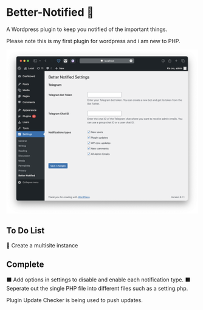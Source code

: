 # Better-Notified 🔔

A Wordpress plugin to keep you notified of the important things.

Please note this is my first plugin for wordpress and i am new to PHP.

<div align="center" width="100%">
    <img src="Screenshot_1.png" alt="" />
</div>

## To Do List

🔲 Create a multisite instance

## Complete

⬛️ Add options in settings to disable and enable each notification type.
⬛️ Seperate out the single PHP file into different files such as a setting.php.

Plugin Update Checker is being used to push updates.

